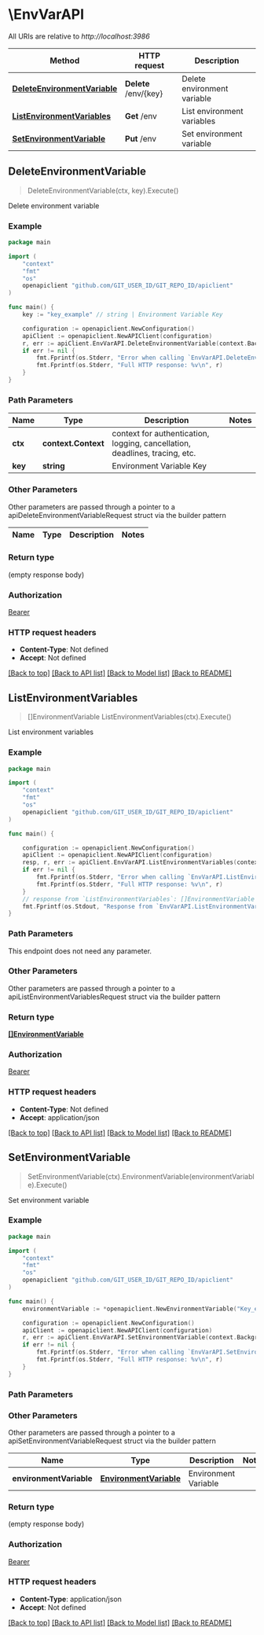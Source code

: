# \EnvVarAPI

All URIs are relative to *http://localhost:3986*

Method | HTTP request | Description
------------- | ------------- | -------------
[**DeleteEnvironmentVariable**](EnvVarAPI.md#DeleteEnvironmentVariable) | **Delete** /env/{key} | Delete environment variable
[**ListEnvironmentVariables**](EnvVarAPI.md#ListEnvironmentVariables) | **Get** /env | List environment variables
[**SetEnvironmentVariable**](EnvVarAPI.md#SetEnvironmentVariable) | **Put** /env | Set environment variable



## DeleteEnvironmentVariable

> DeleteEnvironmentVariable(ctx, key).Execute()

Delete environment variable



### Example

```go
package main

import (
	"context"
	"fmt"
	"os"
	openapiclient "github.com/GIT_USER_ID/GIT_REPO_ID/apiclient"
)

func main() {
	key := "key_example" // string | Environment Variable Key

	configuration := openapiclient.NewConfiguration()
	apiClient := openapiclient.NewAPIClient(configuration)
	r, err := apiClient.EnvVarAPI.DeleteEnvironmentVariable(context.Background(), key).Execute()
	if err != nil {
		fmt.Fprintf(os.Stderr, "Error when calling `EnvVarAPI.DeleteEnvironmentVariable``: %v\n", err)
		fmt.Fprintf(os.Stderr, "Full HTTP response: %v\n", r)
	}
}
```

### Path Parameters


Name | Type | Description  | Notes
------------- | ------------- | ------------- | -------------
**ctx** | **context.Context** | context for authentication, logging, cancellation, deadlines, tracing, etc.
**key** | **string** | Environment Variable Key | 

### Other Parameters

Other parameters are passed through a pointer to a apiDeleteEnvironmentVariableRequest struct via the builder pattern


Name | Type | Description  | Notes
------------- | ------------- | ------------- | -------------


### Return type

 (empty response body)

### Authorization

[Bearer](../README.md#Bearer)

### HTTP request headers

- **Content-Type**: Not defined
- **Accept**: Not defined

[[Back to top]](#) [[Back to API list]](../README.md#documentation-for-api-endpoints)
[[Back to Model list]](../README.md#documentation-for-models)
[[Back to README]](../README.md)


## ListEnvironmentVariables

> []EnvironmentVariable ListEnvironmentVariables(ctx).Execute()

List environment variables



### Example

```go
package main

import (
	"context"
	"fmt"
	"os"
	openapiclient "github.com/GIT_USER_ID/GIT_REPO_ID/apiclient"
)

func main() {

	configuration := openapiclient.NewConfiguration()
	apiClient := openapiclient.NewAPIClient(configuration)
	resp, r, err := apiClient.EnvVarAPI.ListEnvironmentVariables(context.Background()).Execute()
	if err != nil {
		fmt.Fprintf(os.Stderr, "Error when calling `EnvVarAPI.ListEnvironmentVariables``: %v\n", err)
		fmt.Fprintf(os.Stderr, "Full HTTP response: %v\n", r)
	}
	// response from `ListEnvironmentVariables`: []EnvironmentVariable
	fmt.Fprintf(os.Stdout, "Response from `EnvVarAPI.ListEnvironmentVariables`: %v\n", resp)
}
```

### Path Parameters

This endpoint does not need any parameter.

### Other Parameters

Other parameters are passed through a pointer to a apiListEnvironmentVariablesRequest struct via the builder pattern


### Return type

[**[]EnvironmentVariable**](EnvironmentVariable.md)

### Authorization

[Bearer](../README.md#Bearer)

### HTTP request headers

- **Content-Type**: Not defined
- **Accept**: application/json

[[Back to top]](#) [[Back to API list]](../README.md#documentation-for-api-endpoints)
[[Back to Model list]](../README.md#documentation-for-models)
[[Back to README]](../README.md)


## SetEnvironmentVariable

> SetEnvironmentVariable(ctx).EnvironmentVariable(environmentVariable).Execute()

Set environment variable



### Example

```go
package main

import (
	"context"
	"fmt"
	"os"
	openapiclient "github.com/GIT_USER_ID/GIT_REPO_ID/apiclient"
)

func main() {
	environmentVariable := *openapiclient.NewEnvironmentVariable("Key_example", "Value_example") // EnvironmentVariable | Environment Variable

	configuration := openapiclient.NewConfiguration()
	apiClient := openapiclient.NewAPIClient(configuration)
	r, err := apiClient.EnvVarAPI.SetEnvironmentVariable(context.Background()).EnvironmentVariable(environmentVariable).Execute()
	if err != nil {
		fmt.Fprintf(os.Stderr, "Error when calling `EnvVarAPI.SetEnvironmentVariable``: %v\n", err)
		fmt.Fprintf(os.Stderr, "Full HTTP response: %v\n", r)
	}
}
```

### Path Parameters



### Other Parameters

Other parameters are passed through a pointer to a apiSetEnvironmentVariableRequest struct via the builder pattern


Name | Type | Description  | Notes
------------- | ------------- | ------------- | -------------
 **environmentVariable** | [**EnvironmentVariable**](EnvironmentVariable.md) | Environment Variable | 

### Return type

 (empty response body)

### Authorization

[Bearer](../README.md#Bearer)

### HTTP request headers

- **Content-Type**: application/json
- **Accept**: Not defined

[[Back to top]](#) [[Back to API list]](../README.md#documentation-for-api-endpoints)
[[Back to Model list]](../README.md#documentation-for-models)
[[Back to README]](../README.md)

